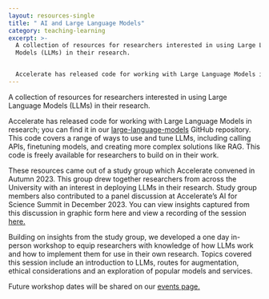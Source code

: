 ```yaml
---
layout: resources-single
title: " AI and Large Language Models"
category: teaching-learning
excerpt: >-
  A collection of resources for researchers interested in using Large Language
  Models (LLMs) in their research.


  Accelerate has released code for working with Large Language Models in research; you can find it in our large-language-models GitHub repository. This code covers a range of ways to use and tune LLMs, including calling APIs, finetuning models, and creating more complex solutions like RAG. This code is freely available for researchers to build on in their work.
---
```

A collection of resources for researchers interested in using Large Language Models (LLMs) in their research.

Accelerate has released code for working with Large Language Models in research; you can find it in our [large-language-models](https://github.com/acceleratescience/large-language-models) GitHub repository. This code covers a range of ways to use and tune LLMs, including calling APIs, finetuning models, and creating more complex solutions like RAG. This code is freely available for researchers to build on in their work.

These resources came out of a study group which Accelerate convened in Autumn 2023. This group drew together researchers from across the University with an interest in deploying LLMs in their research. Study group members also contributed to a panel discussion at Accelerate’s AI for Science Summit in December 2023. You can view insights captured from this discussion in graphic form here and view a recording of the session [here.](https://www.youtube.com/watch?v=qY0CVzfOrls)

Building on insights from the study group, we developed a one day in-person workshop to equip researchers with knowledge of how LLMs work and how to implement them for use in their own research. Topics covered this session include an introduction to LLMs, routes for augmentation, ethical considerations and an exploration of popular models and services.

Future workshop dates will be shared on our [events page.](https://acceleratescience.github.io/events)